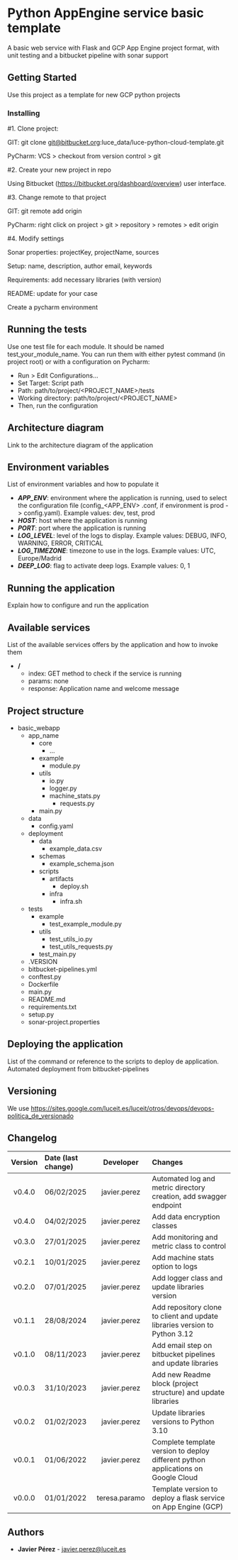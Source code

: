 # Python AppEngine service basic template

A basic web service with Flask and GCP App Engine project format, with unit testing and a bitbucket pipeline with sonar
support

## Getting Started

Use this project as a template for new GCP python projects

### Installing

#1. Clone project:

GIT: git clone git@bitbucket.org:luce_data/luce-python-cloud-template.git

PyCharm: VCS > checkout from version control > git

#2. Create your new project in repo

Using Bitbucket (https://bitbucket.org/dashboard/overview) user interface.

#3. Change remote to that project

GIT: git remote add origin <server>

PyCharm: right click on project > git > repository > remotes > edit origin

#4. Modify settings

Sonar properties: projectKey, projectName, sources

Setup: name, description, author email, keywords

Requirements: add necessary libraries (with version)

README: update for your case

Create a pycharm environment

## Running the tests

Use one test file for each module. It should be named test_your_module_name. You can run them with either pytest
command (in project root) or with a configuration on Pycharm:

- Run > Edit Configurations...
- Set Target: Script path
- Path: path/to/project/<PROJECT_NAME>/tests
- Working directory: path/to/project/<PROJECT_NAME>
- Then, run the configuration

## Architecture diagram

Link to the architecture diagram of the application

## Environment variables

List of environment variables and how to populate it

- ***APP_ENV***: environment where the application is running, used to select the configuration file (config_<APP_ENV>
  .conf, if environment is prod -> config.yaml). Example values: dev, test, prod
- ***HOST***: host where the application is running
- ***PORT***: port where the application is running
- ***LOG_LEVEL***: level of the logs to display. Example values: DEBUG, INFO, WARNING, ERROR, CRITICAL
- ***LOG_TIMEZONE***: timezone to use in the logs. Example values: UTC, Europe/Madrid
- ***DEEP_LOG***: flag to activate deep logs. Example values: 0, 1

## Running the application

Explain how to configure and run the application

## Available services

List of the available services offers by the application and how to invoke them

- **/**
    - index: GET method to check if the service is running
    - params: none
    - response: Application name and welcome message

## Project structure

- basic_webapp
    - app_name
        - core
            - ...
        - example
            - module.py
        - utils
            - io.py
          - logger.py
          - machine_stats.py
            - requests.py
        - main.py
    - data
        - config.yaml
    - deployment
        - data
            - example_data.csv
        - schemas
            - example_schema.json
        - scripts
            - artifacts
                - deploy.sh
            - infra
                - infra.sh
    - tests
        - example
            - test_example_module.py
        - utils
            - test_utils_io.py
            - test_utils_requests.py
        - test_main.py
    - .VERSION
    - bitbucket-pipelines.yml
    - conftest.py
    - Dockerfile
    - main.py
    - README.md
    - requirements.txt
    - setup.py
    - sonar-project.properties

## Deploying the application

List of the command or reference to the scripts to deploy de application. Automated deployment from bitbucket-pipelines

## Versioning

We use https://sites.google.com/luceit.es/luceit/otros/devops/devops-politica_de_versionado

## Changelog

| Version | Date (last change) |   Developer   | Changes                                                                           |
|:-------:|:-------------------|:-------------:|:----------------------------------------------------------------------------------|
| v0.4.0  | 06/02/2025         | javier.perez  | Automated log and metric directory creation, add swagger endpoint                 |
| v0.4.0  | 04/02/2025         | javier.perez  | Add data encryption classes                                                       |
| v0.3.0  | 27/01/2025         | javier.perez  | Add monitoring and metric class to control                                        |
| v0.2.1  | 10/01/2025         | javier.perez  | Add machine stats option to logs                                                  |
| v0.2.0  | 07/01/2025         | javier.perez  | Add logger class and update libraries version                                     |
| v0.1.1  | 28/08/2024         | javier.perez  | Add repository clone to client and update libraries version to Python 3.12        |
| v0.1.0  | 08/11/2023         | javier.perez  | Add email step on bitbucket pipelines and update libraries                        |
| v0.0.3  | 31/10/2023         | javier.perez  | Add new Readme block (project structure) and update libraries                     |
| v0.0.2  | 01/02/2023         | javier.perez  | Update libraries versions to Python 3.10                                          |
| v0.0.1  | 01/06/2022         | javier.perez  | Complete template version to deploy different python applications on Google Cloud |
| v0.0.0  | 01/01/2022         | teresa.paramo | Template version to deploy a flask service on App Engine (GCP)                    |

## Authors

* **Javier Pérez** - javier.perez@luceit.es
